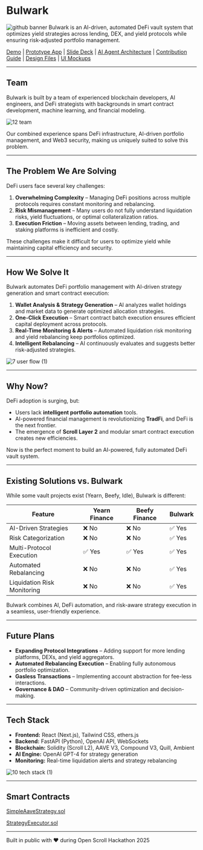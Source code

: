 # Bulwark

![github banner](https://github.com/user-attachments/assets/8af1707f-605b-4634-90fb-0df0039963dd)
Bulwark is an AI-driven, automated DeFi vault system that optimizes yield strategies across lending, DEX, and yield protocols while ensuring risk-adjusted portfolio management.

[Demo]() | [Prototype App](https://bulwark-scroll.vercel.app/) | [Slide Deck](https://github.com/jen-sei/bulwark-OpenScroll/blob/main/docs/slide-deck.md) | [AI Agent Architecture]() | [Contribution Guide](https://github.com/jen-sei/bulwark-OpenScroll/blob/main/docs/contribution-guide.md) | [Design Files](https://github.com/jen-sei/bulwark-OpenScroll/blob/main/docs/design-files.md) | [UI Mockups](https://github.com/jen-sei/bulwark-OpenScroll/blob/main/docs/ui-mockups.md)

---
## Team
Bulwark is built by a team of experienced blockchain developers, AI engineers, and DeFi strategists with backgrounds in smart contract development, machine learning, and financial modeling.

![12  team](https://github.com/user-attachments/assets/5800e7c6-3353-4f94-94ca-d19b74b3d59e)

Our combined experience spans DeFi infrastructure, AI-driven portfolio management, and Web3 security, making us uniquely suited to solve this problem.

---

## The Problem We Are Solving
DeFi users face several key challenges:
1. **Overwhelming Complexity** – Managing DeFi positions across multiple protocols requires constant monitoring and rebalancing.
2. **Risk Mismanagement** – Many users do not fully understand liquidation risks, yield fluctuations, or optimal collateralization ratios.
3. **Execution Friction** – Moving assets between lending, trading, and staking platforms is inefficient and costly.

These challenges make it difficult for users to optimize yield while maintaining capital efficiency and security.

---

## How We Solve It
Bulwark automates DeFi portfolio management with AI-driven strategy generation and smart contract execution:

1. **Wallet Analysis & Strategy Generation** – AI analyzes wallet holdings and market data to generate optimized allocation strategies.
2. **One-Click Execution** – Smart contract batch execution ensures efficient capital deployment across protocols.
3. **Real-Time Monitoring & Alerts** – Automated liquidation risk monitoring and yield rebalancing keep portfolios optimized.
4. **Intelligent Rebalancing** – AI continuously evaluates and suggests better risk-adjusted strategies.

![7  user flow (1)](https://github.com/user-attachments/assets/4e959457-7a98-4ec0-94ef-10f4f30256dc)

---

## Why Now?
DeFi adoption is surging, but:
- Users lack **intelligent portfolio automation** tools.
- AI-powered financial management is revolutionizing **TradFi**, and DeFi is the next frontier.
- The emergence of **Scroll Layer 2** and modular smart contract execution creates new efficiencies.

Now is the perfect moment to build an AI-powered, fully automated DeFi vault system.

---

## Existing Solutions vs. Bulwark
While some vault projects exist (Yearn, Beefy, Idle), Bulwark is different:

| Feature               | Yearn Finance | Beefy Finance | Bulwark |
|----------------------|--------------|--------------|---------|
| AI-Driven Strategies | ❌ No        | ❌ No        | ✅ Yes  |
| Risk Categorization  | ❌ No        | ❌ No        | ✅ Yes  |
| Multi-Protocol Execution | ✅ Yes | ✅ Yes | ✅ Yes |
| Automated Rebalancing | ❌ No | ❌ No | ✅ Yes |
| Liquidation Risk Monitoring | ❌ No | ❌ No | ✅ Yes |

Bulwark combines AI, DeFi automation, and risk-aware strategy execution in a seamless, user-friendly experience.

---

## Future Plans
- **Expanding Protocol Integrations** – Adding support for more lending platforms, DEXs, and yield aggregators.
- **Automated Rebalancing Execution** – Enabling fully autonomous portfolio optimization.
- **Gasless Transactions** – Implementing account abstraction for fee-less interactions.
- **Governance & DAO** – Community-driven optimization and decision-making.

---

## Tech Stack
- **Frontend:** React (Next.js), Tailwind CSS, ethers.js
- **Backend:** FastAPI (Python), OpenAI API, WebSockets
- **Blockchain:** Solidity (Scroll L2), AAVE V3, Compound V3, Quill, Ambient
- **AI Engine:** OpenAI GPT-4 for strategy generation
- **Monitoring:** Real-time liquidation alerts and strategy rebalancing

![10  tech stack (1)](https://github.com/user-attachments/assets/bba6bf27-0856-443c-ac47-f3ab0fc89a88)

---

## Smart Contracts
[SimpleAaveStrategy.sol](https://scrollscan.com/address/0xbCfac93bbC5F93c37f3743792A372e9fe3979Ea6)

[StrategyExecutor.sol](https://scrollscan.com/address/0xc8c34998f0aE64989Cc43f3f3b657d5f050235F4)

---

Built in public with ♥ during Open Scroll Hackathon 2025
